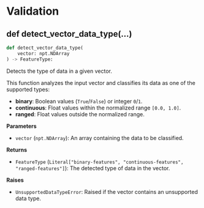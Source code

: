 # Validation

## def detect_vector_data_type(...)

```python
def detect_vector_data_type(
    vector: npt.NDArray
) -> FeatureType:
```

Detects the type of data in a given vector.

This function analyzes the input vector and classifies its data as one of the supported types:

* **binary**: Boolean values (`True`/`False`) or integer `0`/`1`.
* **continuous**: Float values within the normalized range `[0.0, 1.0]`.
* **ranged**: Float values outside the normalized range.

**Parameters**

* `vector` (`npt.NDArray`): An array containing the data to be classified.

**Returns**
* `FeatureType` (`Literal["binary-features", "continuous-features", "ranged-features"]`): The detected type of data in the vector.

**Raises**
* `UnsupportedDataTypeError`: Raised if the vector contains an unsupported data type.